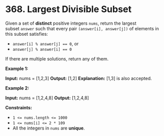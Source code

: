 # 368. Largest Divisible Subset 

Given a set of **distinct** positive integers `nums`, return the largest subset `answer` such that every pair `(answer[i], answer[j])` of elements in this subset satisfies:

- `answer[i] % answer[j] == 0`, or
- `answer[j] % answer[i] == 0`

If there are multiple solutions, return any of them.

**Example 1:**

**Input:** nums = [1,2,3]
**Output:** [1,2]
**Explanation:** [1,3] is also accepted.

**Example 2:**

**Input:** nums = [1,2,4,8]
**Output:** [1,2,4,8]

**Constraints:**

- `1 <= nums.length <= 1000`
- `1 <= nums[i] <= 2 * 109`
- All the integers in `nums` are **unique**.